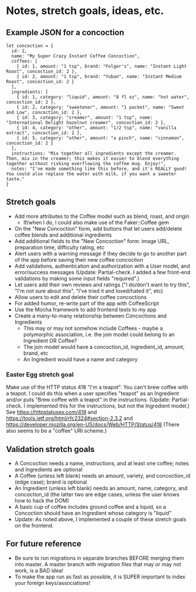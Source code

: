 # Notes, stretch goals, ideas, etc.

## Example JSON for a concoction
```
let concoction = {
  id: 2,
  name: "My Super Crazy Instant Coffee Concoction",
  coffees: [
    { id: 1, amount: "1 tsp", brand: "Folger's", name: "Instant Light Roast", concoction_id: 2 },
    { id: 2, amount: "1 tsp", brand: "Yuban", name: "Instant Medium Roast", concoction_id: 2 }
  ],
  ingredients: [
    { id: 1, category: "liquid", amount: "8 fl oz", name: "hot water", concoction_id: 2 },
    { id: 2, category: "sweetener", amount: "1 packet", name: "Sweet and Low", concoction_id: 2 },
    { id: 3, category: "creamer", amount: "1 tsp", name: "International Delight hazelnut creamer", concoction_id: 2 },
    { id: 4, category: "other", amount: "1/2 tsp", name: "vanilla extract", concoction_id: 2 },
    { id: 5, category: "other", amount: "a pinch", name: "cinnamon", concoction_id: 2 }
  ],
  instructions: "Mix together all ingredients except the creamer. Then, mix in the creamer; this makes it easier to blend everything together without risking overflowing the coffee mug. Enjoy!",
  notes: "I've made something like this before, and it's REALLY good! You could also replace the water with milk, if you want a sweeter taste."
}
```

## Stretch goals
* Add more attributes to the Coffee model such as blend, roast, and origin
  * If/when I do, I could also make use of the Faker::Coffee gem
* On the "New Concoction" form, add buttons that let users add/delete coffee blends and additional ingredients
* Add additional fields to the "New Concoction" form: image URL, preparation time, difficulty rating, etc
* Alert users with a warning message if they decide to go to another part of the app before saving their new coffee concoction
* Add validations, authentication and authorization with a User model, and error/success messages (Update: Partial-check. I added a few front-end validations by making some input fields "required".)
* Let users add their own reviews and ratings ("I do/don't want to try this", "I'm not sure about this", "I've tried it and loved/hated it", etc)
* Allow users to edit and delete their coffee concoctions
* For added humor, re-write part of the app with CoffeeScript
* Use the Mocha framework to add frontend tests to my app
* Create a many-to-many relationship between Concoctions and Ingredients
  * This may or may not somehow include Coffees - maybe a polymorphic association, i.e. the join model could belong to an Ingredient OR Coffee?
  * The join model would have a concoction_id, ingredient_id, amount, brand, etc
  * An Ingredient would have a name and category

### Easter Egg stretch goal
Make use of the HTTP status 418 "I'm a teapot". You can't brew coffee with a teapot.
I could do this when a user specifies "teapot" as an Ingredient and/or puts "Brew coffee with a teapot" in the instructions. (Update: Partial-check. I implemented this for the instructions, but not the Ingredient model.)
See https://httpstatuses.com/418 and https://tools.ietf.org/html/rfc2324#section-2.3.2 and https://developer.mozilla.org/en-US/docs/Web/HTTP/Status/418
(There also seems to be a "coffee" URI scheme.)

## Validation stretch goals
* A Concoction needs a name, instructions, and at least one coffee; notes and Ingredients are optional
* A Coffee (unless left blank) needs an amount, variety, and concoction_id (edge case); brand is optional
* An Ingredient (unless left blank) needs an amount, name, category, and concoction_id (the latter two are edge cases, unless the user knows how to hack the DOM)
* A basic cup of coffee includes ground coffee and a liquid, so a Concoction should have an Ingredient whose category is "liquid"
* Update: As noted above, I implemented a couple of these stretch goals on the frontend.

## For future reference
* Be sure to run migrations in separate branches BEFORE merging them into master. A master branch with migration files that may or may not work, is a BAD idea!
* To make the app run as fast as possible, it is SUPER important to index your foreign keys/associations!